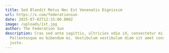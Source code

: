 ```yaml
---
title: Sed Blandit Metus Nec Est Venenatis Dignissim
url: https://x.com/federationsun
date: 2025-07-02T12:33:00.000Z
image: /uploads/1st.jpg
author: The Federation Sun
description: Cras sed ante sagittis, ultricies odio id, consectetur mi.
  Pellentesque eu bibendum mi. Vestibulum vestibulum diam sit amet consequat
  justo.
---
```

